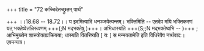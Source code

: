 +++
title = "72 कच्चिदेतच्छ्रुतम् पार्थ"

+++
।।18.68 -- 18.72।। य इदमित्यादि धनञ्जयेत्यन्तम्। भक्तिमिति -- एतदेव मयि भक्तिकरणं यत् भक्तेष्वेतन्निरूपणम् +++(;N मद्भक्तेषु )+++। अभिधास्यति +++(S;;N मद्भक्तेष्वभि -- )+++ ; आभिमुख्येन शास्त्रोक्तप्रक्रियया; धास्यति वितरिष्यति \[ यः \] स मन्मयतामेति इति विधिरेवैष नार्थवादः। एवमन्यत्र।
